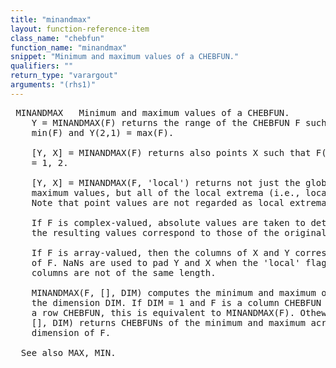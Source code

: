 ```yaml
---
title: "minandmax"
layout: function-reference-item
class_name: "chebfun"
function_name: "minandmax"
snippet: "Minimum and maximum values of a CHEBFUN."
qualifiers: ""
return_type: "varargout"
arguments: "(rhs1)"
---
```


<pre class="help-text"> MINANDMAX   Minimum and maximum values of a CHEBFUN.
    Y = MINANDMAX(F) returns the range of the CHEBFUN F such that Y(1,1) =
    min(F) and Y(2,1) = max(F).
 
    [Y, X] = MINANDMAX(F) returns also points X such that F(X(j,1)) = Y(j,1), j
    = 1, 2.
 
    [Y, X] = MINANDMAX(F, 'local') returns not just the global minimum and
    maximum values, but all of the local extrema (i.e., local min and max).
    Note that point values are not regarded as local extrema.
 
    If F is complex-valued, absolute values are taken to determine extrema, but
    the resulting values correspond to those of the original function.
    
    If F is array-valued, then the columns of X and Y correspond to the columns
    of F. NaNs are used to pad Y and X when the 'local' flag is used and the
    columns are not of the same length.
 
    MINANDMAX(F, [], DIM) computes the minimum and maximum of the CHEBFUN F in
    the dimension DIM. If DIM = 1 and F is a column CHEBFUN or DIM = 2 and F is
    a row CHEBFUN, this is equivalent to MINANDMAX(F). Othewise, MINANDMAX(F,
    [], DIM) returns CHEBFUNs of the minimum and maximum across the discrete
    dimension of F.
 
  See also MAX, MIN.
</pre>